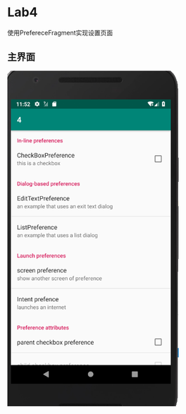 # Lab4
使用PrefereceFragment实现设置页面
## 主界面
![主界面](https://github.com/HaiErvin/Lab4/blob/master/image/%E4%B8%BB%E9%A1%B5%E9%9D%A2.PNG?raw=true)
